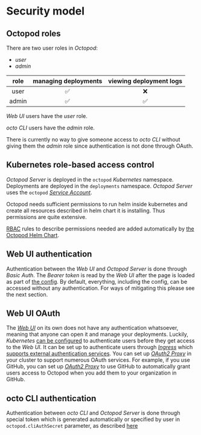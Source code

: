 # Security model

## Octopod roles

There are two user roles in _Octopod_:
* _user_
* _admin_

| role  | managing deployments | viewing deployment logs |
| :---: | :------------------: | :---------------------: |
| user  |          ✅           |            ❌            |
| admin |          ✅           |            ✅            |

_Web UI_ users have the _user_ role.

_octo CLI_ users have the _admin_ role.

There is currently no way to give someone access to _octo CLI_ without giving them the _admin_ role since authentication is not done through OAuth.

## Kubernetes role-based access control

_Octopod Server_ is deployed in the `octopod` _Kubernetes_ namespace. Deployments are deployed in the `deployments` namespace.
_Octopod Server_ uses the `octopod` [_Service Account_][kubernetes-service-account].

Octopod needs sufficient permissions to run helm inside kubernetes and create all resources described in helm chart it is installing. Thus permissions are quite extensive.

[RBAC][kubernetes-rbac] rules to describe permissions needed are added automatically by [the Octopod Helm Chart](../../charts/octopod/templates/rbac.yaml).

## Web UI authentication

Authentication between the _Web UI_ and _Octopod Server_ is done through _Basic Auth_. The _Bearer token_ is read by the _Web UI_ after the page is loaded as part of [the config](../../charts/octopod/templates/nginx-configmap.yaml#L23-L33). By default, everything, including the config, can be accessed without any authentication. For ways of mitigating this please see the next section.

## Web UI OAuth

The [_Web UI_](Technical_architecture.md#-web-ui) on its own does not have any authentication whatsoever, meaning that anyone can open it and manage your deployments. Luckily, _Kubernetes_ [can be configured](../../charts/octopod/README.md#configuration-and-installation-details) to authenticate users before they get access to the _Web UI_. It can be set up to authenticate users through [_Ingress_](https://kubernetes.io/docs/concepts/services-networking/ingress/) which [supports external authentication services][kubernetes-ingress-nginx-external-auth]. You can set up [_OAuth2 Proxy_][oauth2-proxy] in your cluster to support numerous OAuth services. For example, if you use GitHub, you can set up [_OAuth2 Proxy_][oauth2-proxy] to use GitHub to automatically grant users access to Octopod when you add them to your organization in GitHub.

## octo CLI authentication

Authentication between _octo CLI_ and _Octopod Server_ is done through special token which is generated automatically or specified by user in `octopod.cliAuthSecret` parameter, as described [here](../../charts/octopod/README.md#parameters)

[kubernetes-service-account]: https://kubernetes.io/docs/tasks/configure-pod-container/configure-service-account
[kubernetes-ingress-nginx-external-auth]: https://kubernetes.github.io/ingress-nginx/user-guide/nginx-configuration/annotations/#external-authentication
[kubernetes-rbac]: https://kubernetes.io/docs/reference/access-authn-authz/rbac
[oauth2-proxy]: https://oauth2-proxy.github.io/oauth2-proxy
